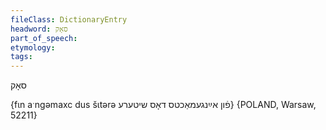 ```yaml
---
fileClass: DictionaryEntry
headword: סאָק
part_of_speech: 
etymology: 
tags: 
---
```

סאָק

{fɩn aˑngəmaxc dus šɩtərə פֿון אײַנגעמאַכטס דאָס שיטערע} {POLAND, Warsaw, 52211}
